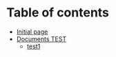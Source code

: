 # Table of contents

* [Initial page](README.md)
* [Documents TEST](documents-test/README.md)
  * [test1](documents-test/test1.md)


